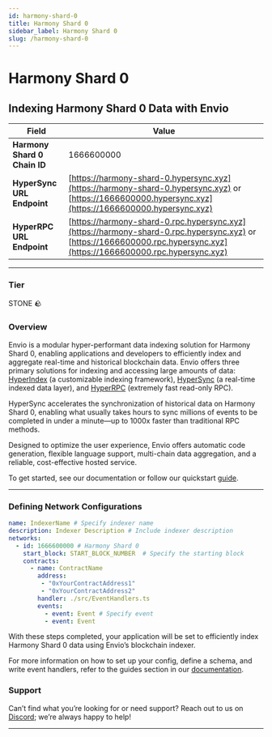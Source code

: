 ```yaml
---
id: harmony-shard-0
title: Harmony Shard 0
sidebar_label: Harmony Shard 0
slug: /harmony-shard-0
---
```


# Harmony Shard 0

## Indexing Harmony Shard 0 Data with Envio

| **Field**                     | **Value**                                                                                          |
|-------------------------------|----------------------------------------------------------------------------------------------------|
| **Harmony Shard 0 Chain ID**     | 1666600000                                                                                            |
| **HyperSync URL Endpoint**    | [https://harmony-shard-0.hypersync.xyz](https://harmony-shard-0.hypersync.xyz) or [https://1666600000.hypersync.xyz](https://1666600000.hypersync.xyz) |
| **HyperRPC URL Endpoint**     | [https://harmony-shard-0.rpc.hypersync.xyz](https://harmony-shard-0.rpc.hypersync.xyz) or [https://1666600000.rpc.hypersync.xyz](https://1666600000.rpc.hypersync.xyz) |

---

### Tier

STONE 🪨

### Overview

Envio is a modular hyper-performant data indexing solution for Harmony Shard 0, enabling applications and developers to efficiently index and aggregate real-time and historical blockchain data. Envio offers three primary solutions for indexing and accessing large amounts of data: [HyperIndex](/docs/HyperIndex/overview) (a customizable indexing framework), [HyperSync](/docs/HyperSync/overview) (a real-time indexed data layer), and [HyperRPC](/docs/HyperRPC/overview-hyperrpc) (extremely fast read-only RPC).

HyperSync accelerates the synchronization of historical data on Harmony Shard 0, enabling what usually takes hours to sync millions of events to be completed in under a minute—up to 1000x faster than traditional RPC methods.

Designed to optimize the user experience, Envio offers automatic code generation, flexible language support, multi-chain data aggregation, and a reliable, cost-effective hosted service.

To get started, see our documentation or follow our quickstart [guide](/docs/HyperIndex/contract-import).

---

### Defining Network Configurations

```yaml
name: IndexerName # Specify indexer name
description: Indexer Description # Include indexer description
networks:
  - id: 1666600000 # Harmony Shard 0  
    start_block: START_BLOCK_NUMBER  # Specify the starting block
    contracts:
      - name: ContractName
        address:
         - "0xYourContractAddress1"
         - "0xYourContractAddress2"
        handler: ./src/EventHandlers.ts
        events:
          - event: Event # Specify event
          - event: Event
```

With these steps completed, your application will be set to efficiently index Harmony Shard 0 data using Envio’s blockchain indexer.

For more information on how to set up your config, define a schema, and write event handlers, refer to the guides section in our [documentation](/docs/HyperIndex/configuration-file).

### Support

Can’t find what you’re looking for or need support? Reach out to us on [Discord](https://discord.com/invite/Q9qt8gZ2fX); we’re always happy to help!

---
